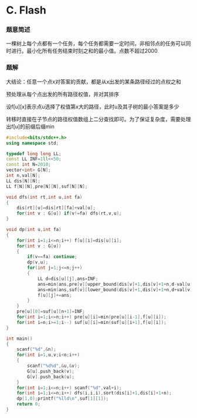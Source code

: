 # C. Flash

### 题意简述

一棵树上每个点都有一个任务，每个任务都需要一定时间，非相邻点的任务可以同时进行。最小化所有任务结束时刻之和的最小值。点数不超过2000

### 题解

大结论：任意一个点x对答案的贡献，都是从x出发的某条路径经过的点权之和

预处理从每个点出发的所有路径权值，并对其排序

设f\[u\]\[x\]表示点u选择了权值第x大的路径，此时u及其子树的最小答案是多少

转移时直接在子节点的路径权值数组上二分查找即可。为了保证复杂度，需要处理出f[u]的前缀后缀min

```cpp
#include<bits/stdc++.h>
using namespace std;

typedef long long LL;
const LL INF=1ll<<50;
const int N=2010;
vector<int> G[N];
int n,val[N];
LL dis[N][N];
LL f[N][N],pre[N][N],suf[N][N];

void dfs(int rt,int u,int fa)
{
    dis[rt][u]=dis[rt][fa]+val[u];
    for(int v : G[u]) if(v!=fa) dfs(rt,v,u);
}

void dp(int u,int fa)
{
    for(int i=1;i<=n;i++) f[u][i]=dis[u][i];
    for(int v : G[u])
    {
        if(v==fa) continue;
        dp(v,u);
        for(int j=1;j<=n;j++)
        {
            LL d=dis[u][j],ans=INF;
            ans=min(ans,pre[v][upper_bound(dis[v]+1,dis[v]+1+n,d-val[u])-dis[v]-1]);
            ans=min(ans,suf[v][lower_bound(dis[v]+1,dis[v]+1+n,d+val[v])-dis[v]]);
            f[u][j]+=ans;
        }
    }
    pre[u][0]=suf[u][n+1]=INF;
    for(int i=1;i<=n;i++) pre[u][i]=min(pre[u][i-1],f[u][i]);
    for(int i=n;i>=1;i--) suf[u][i]=min(suf[u][i+1],f[u][i]); 
}

int main()
{
    scanf("%d",&n);
    for(int i=1,u,v;i<n;i++)
    {
        scanf("%d%d",&u,&v);
        G[u].push_back(v);
        G[v].push_back(u);
    }
    for(int i=1;i<=n;i++) scanf("%d",val+i);
    for(int i=1;i<=n;i++) dfs(i,i,i),sort(dis[i]+1,dis[i]+1+n);
    dp(1,0);printf("%lld\n",suf[1][1]);
    return 0;
}
```

